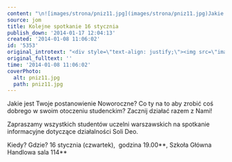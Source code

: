 ```yaml
---
content: "\n![images/strona/pniz11.jpg](images/strona/pniz11.jpg)Jakie jest Twoje postanowienie Noworoczne? Co ty na to aby zrobić coś dobrego w swoim otoczeniu studenckim? Zacznij działać razem z Nami!\n \r\nZapraszamy wszystkich studentów uczelni warszawskich na spotkanie informacyjne dotyczące działalności Soli Deo.\r\n\_\r\n\nKiedy? Gdzie? 16 stycznia (czwartek),\_ godzina 19.00**, Szkoła Główna Handlowa sala 114**\n"
source: jom
title: Kolejne spotkanie 16 stycznia
publish_down: '2014-01-17 12:04:13'
created: '2014-01-08 11:06:02'
id: '5353'
original_introtext: "<div style=\"text-align: justify;\"><img src=\"images/strona/pniz11.jpg\" border=\"0\" width=\"250\" height=\"160\" style=\"float: left; border: 0; margin-left: 10px; margin-right: 10px;\" />Jakie jest Twoje postanowienie Noworoczne? Co ty na to aby zrobić coś dobrego w swoim otoczeniu studenckim? Zacznij działać razem z Nami!<br /> </div>\r\n<div style=\"text-align: justify;\">Zapraszamy wszystkich studentów uczelni warszawskich na spotkanie informacyjne dotyczące działalności Soli Deo.</div>\r\n<div>\_</div>\r\n<p>Kiedy? Gdzie? 16 stycznia (czwartek),\_ godzina 19.00<strong>, Szkoła Główna Handlowa sala 114</strong></p>"
original_fulltext: ''
time: '2014-01-08 11:06:02'
coverPhoto:
  alt: pniz11.jpg
  path: pniz11.jpg
---
```

Jakie jest Twoje postanowienie Noworoczne? Co ty na to aby zrobić coś dobrego w swoim otoczeniu studenckim? Zacznij działać razem z Nami!
 
Zapraszamy wszystkich studentów uczelni warszawskich na spotkanie informacyjne dotyczące działalności Soli Deo.
 

Kiedy? Gdzie? 16 stycznia (czwartek),  godzina 19.00**, Szkoła Główna Handlowa sala 114**


<!--{{json:{"created_date":"2014-01-08 11:06:02","publish_down":"2014-01-17 12:04:13","id":"5353"}}}-->
